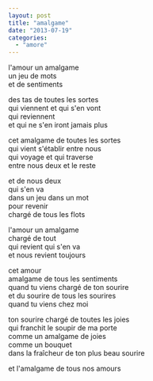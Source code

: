```yaml
---
layout: post
title: "amalgame"
date: "2013-07-19"
categories: 
  - "amore"
---
```


l'amour un amalgame  
un jeu de mots  
et de sentiments

des tas de toutes les sortes  
qui viennent et qui s'en vont  
qui reviennent  
et qui ne s'en iront jamais plus

cet amalgame de toutes les sortes  
qui vient s'établir entre nous  
qui voyage et qui traverse  
entre nous deux et le reste

et de nous deux  
qui s'en va  
dans un jeu dans un mot  
pour revenir  
chargé de tous les flots

l'amour un amalgame  
chargé de tout  
qui revient qui s'en va  
et nous revient toujours

cet amour  
amalgame de tous les sentiments  
quand tu viens chargé de ton sourire  
et du sourire de tous les sourires  
quand tu viens chez moi

ton sourire chargé de toutes les joies  
qui franchit le soupir de ma porte  
comme un amalgame de joies  
comme un bouquet  
dans la fraîcheur de ton plus beau sourire

et l'amalgame de tous nos amours
